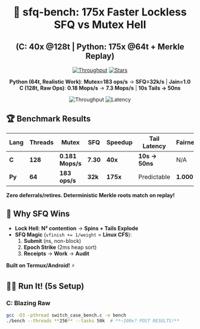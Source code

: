 <div align="center">

# 🚀 **sfq-bench: 175x Faster Lockless SFQ vs Mutex Hell** 
## **(C: 40x @128t | Python: 175x @64t + Merkle Replay)**

[![Throughput](https://img.shields.io/badge/Throughput-175x%20🚀-00ff00)](https://github.com/eldm-ethanmoore/sfq-bench/actions)
[![Stars](https://img.shields.io/github/stars/eldm-ethanmoore/sfq-bench?style=social)](https://github.com/eldm-ethanmoore/sfq-bench)

**Python (64t, Realistic Work)**: **Mutex=183 ops/s** → **SFQ=32k/s** | **Jain=1.0**  
**C (128t, Raw Ops)**: **0.18 Mops/s** → **7.3 Mops/s** | **10s Tails → 50ns**

![Throughput](plots/throughput.png) ![Latency](plots/latency.png)

</div>

## 🏆 **Benchmark Results**
| Lang  | Threads | **Mutex**     | **SFQ**   | **Speedup** | **Tail Latency** | **Fairness** |
|-------|---------|---------------|-----------|-------------|------------------|--------------|
| **C** | **128** | **0.181 Mops/s** | **7.30** | **40x**    | **10s → 50ns**  | N/A         |
| **Py**| **64**  | **183 ops/s**    | **32k**  | **175x**   | Predictable     | **1.000**   |

**Zero deferrals/retires. Deterministic Merkle roots match on replay!**

## 🎯 **Why SFQ Wins**
- **Lock Hell**: **N² contention** → **Spins + Tails Explode**
- **SFQ Magic** (`vfinish += 1/weight` = **Linux CFS**):
  1. **Submit** (ns, non-block)
  2. **Epoch Strike** (2ms heap sort)
  3. **Receipts** → **Work** → **Audit**

**Built on **Termux/Android**!** ⚡

## 🏃‍♂️ **Run It! (5s Setup)**
### **C: Blazing Raw**
```bash
gcc -O3 -pthread switch_case_bench.c -o bench
./bench --threads **256** --tasks 50k  # **~100x? POST RESULTS!**
